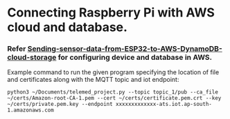 # Connecting Raspberry Pi with AWS cloud and database.
### Refer [Sending-sensor-data-from-ESP32-to-AWS-DynamoDB-cloud-storage](https://github.com/nithin-k-shine/Sending-sensor-data-from-ESP32-to-AWS-DynamoDB-cloud-storage) for configuring device and database in AWS.
Example command to run the given program specifying the location of file and certificates along with the MQTT topic and iot endpoint:
```linux
python3 ~/Documents/telemed_project.py --topic topic_1/pub --ca_file ~/certs/Amazon-root-CA-1.pem --cert ~/certs/certificate.pem.crt --key ~/certs/private.pem.key --endpoint xxxxxxxxxxxxx-ats.iot.ap-south-1.amazonaws.com
```

